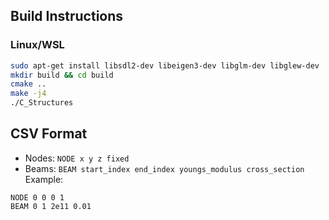 ## Build Instructions

### Linux/WSL
```bash
sudo apt-get install libsdl2-dev libeigen3-dev libglm-dev libglew-dev
mkdir build && cd build
cmake ..
make -j4
./C_Structures
```

## CSV Format  
- Nodes: `NODE x y z fixed`  
- Beams: `BEAM start_index end_index youngs_modulus cross_section`  
Example:  
```
NODE 0 0 0 1
BEAM 0 1 2e11 0.01
